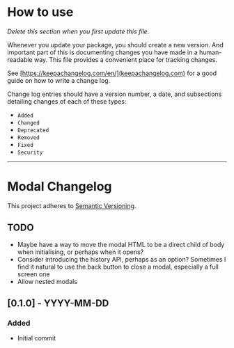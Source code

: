 # How to use

*Delete this section when you first update this file.*

Whenever you update your package, you should create a new version. And important part of this is documenting changes you have made in a human-readable way. This file provides a convenient place for tracking changes.

See [https://keepachangelog.com/en/](keepachangelog.com) for a good guide on how to write a change log.

Change log entries should have a version number, a date, and subsections detailing changes of each of these types:

* `Added`
* `Changed`
* `Deprecated`
* `Removed`
* `Fixed`
* `Security`

---

# Modal Changelog

This project adheres to [Semantic Versioning](https://semver.org/spec/v2.0.0.html).

## TODO

* Maybe have a way to move the modal HTML to be a direct child of body when initialising, or perhaps when it opens?
* Consider introducing the history API, perhaps as an option? Sometimes I find it natural to use the back button to close a modal, especially a full screen one
* Allow nested modals

## [0.1.0] - YYYY-MM-DD

### Added

* Initial commit
